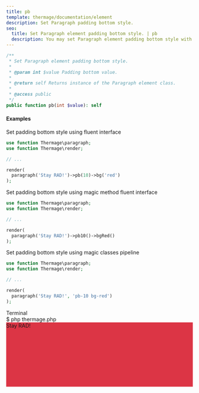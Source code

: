 ```yaml
---
title: pb
template: thermage/documentation/element
description: Set Paragraph padding bottom style.
seo:
  title: Set Paragraph element padding bottom style. | pb
  description: You may set Paragraph element padding bottom style with help of method pb
---
```


```php
/**
 * Set Paragraph element padding bottom style.
 *
 * @param int $value Padding bottom value.
 *
 * @return self Returns instance of the Paragraph element class.
 *
 * @access public
 */
public function pb(int $value): self
```

#### Examples

Set padding bottom style using fluent interface
```php
use function Thermage\paragraph;
use function Thermage\render;

// ...

render( 
  paragraph('Stay RAD!')->pb(10)->bg('red')
);
```

Set padding bottom style using magic method fluent interface
```php
use function Thermage\paragraph;
use function Thermage\render;

// ...

render( 
  paragraph('Stay RAD!')->pb10()->bgRed()
);
```

Set padding bottom style using magic classes pipeline
```php
use function Thermage\paragraph;
use function Thermage\render;

// ...

render( 
  paragraph('Stay RAD!', 'pb-10 bg-red')
);
```

<div class="terminal">
  <div class="terminal-header">Terminal</div>
  <div class="terminal-body">
    <div class="terminal-command">$ php thermage.php</div>
    <div class="el-div" style="padding-bottom: 156px; align-items: center; display: flex; text-align: left; background: #dc3545; width: auto;">Stay RAD!</div>
  </div>
</div>